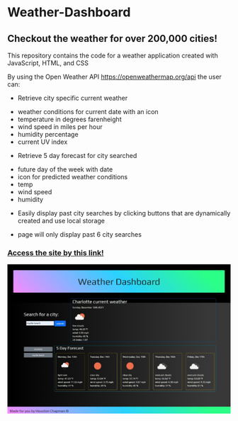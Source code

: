 # Weather-Dashboard

## Checkout the weather for over 200,000 cities!

This repository contains the code for a weather application created with JavaScript, HTML, and CSS

By using the Open Weather API https://openweathermap.org/api the user can:

* Retrieve city specific current weather
- weather conditions for current date with an icon
- temperature in degrees farenheight
- wind speed in miles per hour
- humidity percentage
- current UV index

* Retrieve 5 day forecast for city searched
- future day of the week with date
- icon for predicted weather conditions
- temp
- wind speed
- humidity

* Easily display past city searches by clicking buttons that are dynamically created and use local storage
- page will only display past 6 city searches

### [Access the site by this link!](https://chapmanh10.github.io/weather-dashboard/)

![Landing page for password generator!](./assets/images/screenshot.jpeg)